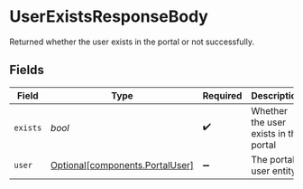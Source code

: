 # UserExistsResponseBody

Returned whether the user exists in the portal or not successfully.


## Fields

| Field                                                                | Type                                                                 | Required                                                             | Description                                                          | Example                                                              |
| -------------------------------------------------------------------- | -------------------------------------------------------------------- | -------------------------------------------------------------------- | -------------------------------------------------------------------- | -------------------------------------------------------------------- |
| `exists`                                                             | *bool*                                                               | :heavy_check_mark:                                                   | Whether the user exists in the portal                                | true                                                                 |
| `user`                                                               | [Optional[components.PortalUser]](../../models/shared/portaluser.md) | :heavy_minus_sign:                                                   | The portal user entity                                               |                                                                      |